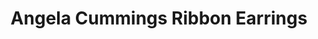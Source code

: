 ---
title: Angela Cummings Ribbon Earrings
description: |
  Sculpted ribbons set with Diamonds curve gracefully to reveal exquisite Baroque Pearls in these precious, dimensional earrings.
specs: |
  18.4 - 15.4mm South Sea Cultured Pearl Drops with 1.24 carats of White Diamonds, set in Platinum and 18K Yellow Gold.
images:
  - image_path: /uploads/angela-cummings-for-assael-ribbon-earrings.png
_category:
order_number: 10
categories:
  - earrings
---